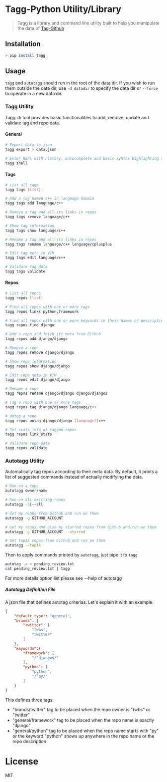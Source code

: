 # Tagg-Python Utility/Library

> Tagg is a library and command line utility built to help you manipulate the data of [Tag-Github]

## Installation

```bash
> pip install tagg
```

## Usage

`tagg` and `autotagg` should run in the root of the data dir. If you wish to run them outside the data dir, use `-d datadir` to specify the data dir or `--force` to operate in a new data dir.

### Tagg Utility

Tagg cli tool provides basic functionalities to add, remove, update and validate tag and repo data.

#### General

```bash
# Export data to json
tagg export > data.json

# Enter REPL with history, autocomplete and basic syntax highlighting support
tagg shell
```

#### Tags

```bash
# List all tags
tagg tags [list]

# Add a tag named c++ in language domain
tagg tags add language/c++

# Remove a tag and all its links in repos
tagg tags remove language/c++

# Show tag information
tagg tags show language/c++

# Rename a tag and all its links in repos  
tagg tags rename language/c++ language/cplusplus

# Edit tag meta in VIM
tagg tags edit language/c++

# Validate tag data
tagg tags validate
```

#### Repos

```bash
# List all repos
tagg repos [list]

# Find all repos with one or more tags
tagg repos links python,framework

# Find all repos with one or more keywords in their names or descriptions
tagg repos find django

# Add a repo and fetch its meta from Github
tagg repos add django/django

# Remove a repo
tagg repos remove django/django

# Show repo information
tagg repos show django/django

# Edit repo meta in VIM
tagg repos edit django/django

# Rename a repo
tagg repos rename django/django django/django2

# Tag a repo with one or more tags
tagg repos tag django/django language/c++

# Untag a repo
tagg repos untag django/django [language/]c++

# Get stats info of tagged repos
tagg repos link_stats

# Validate repo data
tagg repos validate
```

### Autotagg Utility

Automatically tag repos according to their meta data. By default, it prints a list of suggested commands instead of actually modifying the data.

```bash
# Run on a repo
autotagg owner/name

# Run on all existing repos
autotagg -a|--all

# Get my repos from Github and run on them
autotagg -g GITHUB_ACCOUNT

# Get my repos and also my starred repos from Github and run on them
autotagg -g GITHUB_ACCOUNT --starred

# Get top1k repos from Github and run on them
autotagg --top1k
```

Then to apply commands printed by `autotagg`, just pipe it to `tagg`

```bash
autotag -a > pending_review.txt
cat pending_review.txt | tagg
```

For more details option list please see --help of autotagg

##### Autotagg Definition File

A json file that defines autotag criterias. Let's explain it with an example:

```json
{
    "default_type": "general",
    "brands": {
        "twitter": [
            "twbs", 
            "twitter"
        ]
    },
    "keywords":{
        "framework": [
            "/^django$/"
        ],
        "python": [
            "python",
            "/^py/"
        ]
    }
}
```

This defines three tags:

* "brands/twitter" tag to be placed when the repo owner is "twbs" or "twitter"
* "general/framework" tag to be placed when the repo name is exactly "django"
* "general/python" tag to be placed when the repo name starts with "py" or the keyword "python" shows up anywhere in the repo name or the repo description

# License

MIT

[Tag-Github]: https://github.com/porter-io/tag-github
